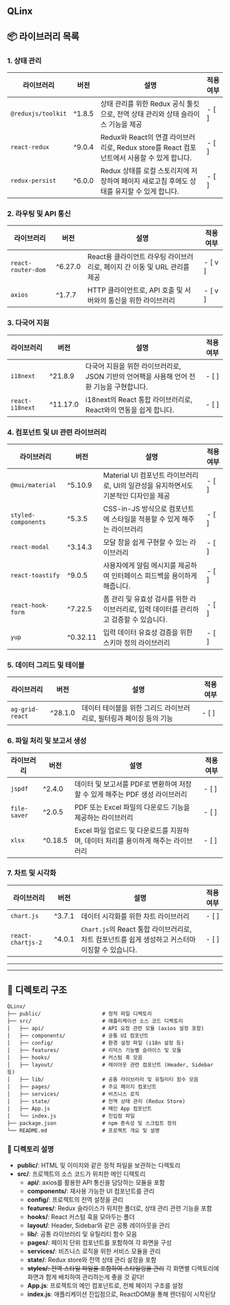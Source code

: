 QLinx
---

## 📦 라이브러리 목록

### 1. **상태 관리**

| 라이브러리              | 버전    | 설명                                                                                             | 적용 여부 |
| ----------------------- | ------- |--------------------------------------------------------------------------------------------------|-------|
| `@reduxjs/toolkit`      | ^1.8.5  | 상태 관리를 위한 Redux 공식 툴킷으로, 전역 상태 관리와 상태 슬라이스 기능을 제공                  | - [ ] |
| `react-redux`           | ^9.0.4  | Redux와 React의 연결 라이브러리로, Redux store를 React 컴포넌트에서 사용할 수 있게 합니다.         | - [ ] |
| `redux-persist`         | ^6.0.0  | Redux 상태를 로컬 스토리지에 저장하여 페이지 새로고침 후에도 상태를 유지할 수 있게 합니다.         | - [ ] |

### 2. **라우팅 및 API 통신**

| 라이브러리              | 버전    | 설명                                                                                          | 적용 여부   |
| ----------------------- | ------- | --------------------------------------------------------------------------------------------- |---------|
| `react-router-dom`      | ^6.27.0  | React용 클라이언트 라우팅 라이브러리로, 페이지 간 이동 및 URL 관리를 제공                     | - [ v ] |
| `axios`                 | ^1.7.7 | HTTP 클라이언트로, API 호출 및 서버와의 통신을 위한 라이브러리                                 | - [ v ] |

### 3. **다국어 지원**

| 라이브러리              | 버전       | 설명                                                                                          | 적용 여부 |
| ----------------------- | ---------- | --------------------------------------------------------------------------------------------- |-------|
| `i18next`               | ^21.8.9    | 다국어 지원을 위한 라이브러리로, JSON 기반의 언어팩을 사용해 언어 전환 기능을 구현합니다.      | - [ ] |
| `react-i18next`         | ^11.17.0   | i18next의 React 통합 라이브러리로, React와의 연동을 쉽게 합니다.                               | - [ ] |

### 4. **컴포넌트 및 UI 관련 라이브러리**

| 라이브러리              | 버전       | 설명                                                                                          | 적용 여부 |
| ----------------------- | ---------- | --------------------------------------------------------------------------------------------- |-------|
| `@mui/material`         | ^5.10.9    | Material UI 컴포넌트 라이브러리로, UI의 일관성을 유지하면서도 기본적인 디자인을 제공           | - [ ] |
| `styled-components`     | ^5.3.5     | CSS-in-JS 방식으로 컴포넌트에 스타일을 적용할 수 있게 해주는 라이브러리                        | - [ ] |
| `react-modal`           | ^3.14.3    | 모달 창을 쉽게 구현할 수 있는 라이브러리                                                       | - [ ] |
| `react-toastify`        | ^9.0.5     | 사용자에게 알림 메시지를 제공하여 인터페이스 피드백을 용이하게 해줍니다.                        | - [ ] |
| `react-hook-form`       | ^7.22.5    | 폼 관리 및 유효성 검사를 위한 라이브러리로, 입력 데이터를 관리하고 검증할 수 있습니다.         | - [ ] |
| `yup`                   | ^0.32.11   | 입력 데이터 유효성 검증을 위한 스키마 정의 라이브러리                                         | - [ ] |

### 5. **데이터 그리드 및 테이블**

| 라이브러리              | 버전       | 설명                                                                                          | 적용 여부 |
| ----------------------- | ---------- | --------------------------------------------------------------------------------------------- |-------|
| `ag-grid-react`         | ^28.1.0    | 데이터 테이블을 위한 그리드 라이브러리로, 필터링과 페이징 등의 기능                            | - [ ] |

### 6. **파일 처리 및 보고서 생성**

| 라이브러리              | 버전       | 설명                                                                                          | 적용 여부 |
| ----------------------- | ---------- | --------------------------------------------------------------------------------------------- |-------|
| `jspdf`                 | ^2.4.0     | 데이터 및 보고서를 PDF로 변환하여 저장할 수 있게 해주는 PDF 생성 라이브러리                    | - [ ] |
| `file-saver`            | ^2.0.5     | PDF 또는 Excel 파일의 다운로드 기능을 제공하는 라이브러리                                      | - [ ] |
| `xlsx`                  | ^0.18.5    | Excel 파일 업로드 및 다운로드를 지원하며, 데이터 처리를 용이하게 해주는 라이브러리             | - [ ] |

### 7. **차트 및 시각화**

| 라이브러리              | 버전       | 설명                                                                                          | 적용 여부 |
| ----------------------- | ---------- | --------------------------------------------------------------------------------------------- |-------|
| `chart.js`              | ^3.7.1     | 데이터 시각화를 위한 차트 라이브러리                                                          | - [ ] |
| `react-chartjs-2`       | ^4.0.1     | `Chart.js`의 React 통합 라이브러리로, 차트 컴포넌트를 쉽게 생성하고 커스터마이징할 수 있습니다. | - [ ] |

---
---

## 📂 디렉토리 구조

```
QLinx/
├── public/                    # 정적 파일 디렉토리
├── src/                       # 애플리케이션 소스 코드 디렉토리
│   ├── api/                   # API 요청 관련 모듈 (axios 설정 포함)
│   ├── components/            # 공통 UI 컴포넌트
│   ├── config/                # 환경 설정 파일 (i18n 설정 등)
│   ├── features/              # 리덕스 기능별 슬라이스 및 모듈
│   ├── hooks/                 # 커스텀 훅 모음
│   ├── layout/                # 레이아웃 관련 컴포넌트 (Header, Sidebar 등)
│   ├── lib/                   # 공통 라이브러리 및 유틸리티 함수 모음
│   ├── pages/                 # 주요 페이지 컴포넌트
│   ├── services/              # 비즈니스 로직
│   ├── state/                 # 전역 상태 관리 (Redux Store)
│   ├── App.js                 # 메인 App 컴포넌트
│   └── index.js               # 진입점 파일
├── package.json               # npm 종속성 및 스크립트 정의
└── README.md                  # 프로젝트 개요 및 설명
```

### 📌 디렉토리 설명

- **public/**: HTML 및 이미지와 같은 정적 파일을 보관하는 디렉토리
- **src/**: 프로젝트의 소스 코드가 위치한 메인 디렉토리
  - **api/**: axios를 활용한 API 통신을 담당하는 모듈을 포함
  - **components/**: 재사용 가능한 UI 컴포넌트를 관리
  - **config/**: 프로젝트의 전역 설정을 관리
  - **features/**: Redux 슬라이스가 위치한 폴더로, 상태 관리 관련 기능을 포함
  - **hooks/**: React 커스텀 훅을 모아두는 폴더
  - **layout/**: Header, Sidebar와 같은 공통 레이아웃을 관리
  - **lib/**: 공통 라이브러리 및 유틸리티 함수 모음
  - **pages/**: 페이지 단위 컴포넌트를 포함하여 각 화면을 구성
  - **services/**: 비즈니스 로직을 위한 서비스 모듈을 관리
  - **state/**: Redux store와 전역 상태 관리 설정을 포함
  - ~~**styles/**: 전역 스타일 파일을 포함하여 스타일링을 관리~~ 각 화면별 디렉토리에 화면과 함게 배치하여 관리하는게 좋을 것 같다!
  - **App.js**: 프로젝트의 메인 컴포넌트로, 전체 페이지 구조를 설정
  - **index.js**: 애플리케이션 진입점으로, ReactDOM을 통해 렌더링이 시작된당 
